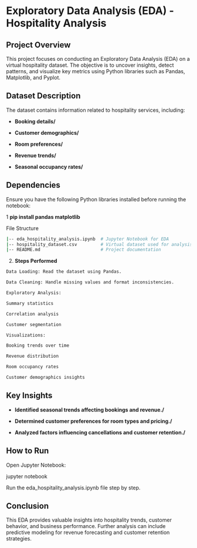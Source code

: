 # Exploratory Data Analysis (EDA) - Hospitality Analysis

## Project Overview

This project focuses on conducting an Exploratory Data Analysis (EDA) on a virtual hospitality dataset. The objective is to uncover insights, detect patterns, and visualize key metrics using Python libraries such as Pandas, Matplotlib, and Pyplot.

## Dataset Description

The dataset contains information related to hospitality services, including:

- **Booking details/**

- **Customer demographics/**

- **Room preferences/**

- **Revenue trends/**

- **Seasonal occupancy rates/**

## Dependencies

Ensure you have the following Python libraries installed before running the notebook:

1 **pip install pandas matplotlib**

File Structure
```bash
|-- eda_hospitality_analysis.ipynb  # Jupyter Notebook for EDA
|-- hospitality_dataset.csv         # Virtual dataset used for analysis
|-- README.md                       # Project documentation
```
2. **Steps Performed**
```bash
Data Loading: Read the dataset using Pandas.

Data Cleaning: Handle missing values and format inconsistencies.

Exploratory Analysis:

Summary statistics

Correlation analysis

Customer segmentation

Visualizations:

Booking trends over time

Revenue distribution

Room occupancy rates

Customer demographics insights
```

## Key Insights

- **Identified seasonal trends affecting bookings and revenue./**

- **Determined customer preferences for room types and pricing./**

- **Analyzed factors influencing cancellations and customer retention./**

## How to Run

Open Jupyter Notebook:

jupyter notebook

Run the eda_hospitality_analysis.ipynb file step by step.

## Conclusion

This EDA provides valuable insights into hospitality trends, customer behavior, and business performance. Further analysis can include predictive modeling for revenue forecasting and customer retention strategies.


